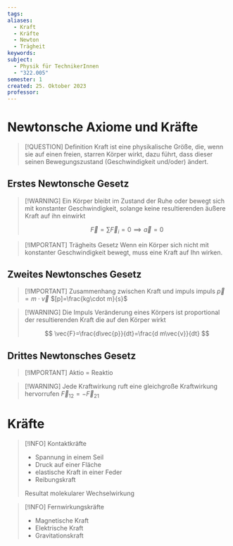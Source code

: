 ```yaml
---
tags: 
aliases:
  - Kraft
  - Kräfte
  - Newton
  - Trägheit
keywords: 
subject:
  - Physik für TechnikerInnen
  - "322.005"
semester: 1
created: 25. Oktober 2023
professor:
---
```

 

# Newtonsche Axiome und Kräfte

> [!QUESTION] Definition
>  Kraft ist eine physikalische Größe, die, wenn sie auf einen freien, starren Körper wirkt, dazu führt, dass dieser seinen Bewegungszustand (Geschwindigkeit und/oder) ändert.

## Erstes Newtonsche Gesetz

> [!WARNING] Ein Körper bleibt im Zustand der Ruhe oder bewegt sich mit konstanter Geschwindigkeit, solange keine resultierenden äußere Kraft auf ihn einwirkt
> 
> 
> $$
> \vec{F} = \sum \vec{F}_{i}=0 \implies \vec{a} = 0
> $$

> [!IMPORTANT] Trägheits Gesetz
> Wenn ein Körper sich nicht mit konstanter Geschwindigkeit bewegt, muss eine Kraft auf Ihn wirken.

## Zweites Newtonsches Gesetz

> [!IMPORTANT] Zusammenhang zwischen Kraft und impuls
> impuls $\vec{p}=m\cdot \vec{v}$
> $[p]=\frac{kg\cdot m}{s}$

> [!WARNING] Die Impuls Veränderung eines Körpers ist proportional der resultierenden Kraft die auf den Körper wirkt
>
> $$
> \vec{F}=\frac{d\vec{p}}{dt}=\frac{d m\vec{v}}{dt}
> $$

## Drittes Newtonsches Gesetz

> [!IMPORTANT] Aktio = Reaktio

> [!WARNING] Jede Kraftwirkung ruft eine gleichgroße Kraftwirkung hervorrufen
> $\vec{F}_{12} =-\vec{F}_{21}$

# Kräfte

> [!INFO] Kontaktkräfte
> - Spannung in einem Seil
> - Druck auf einer Fläche
> - elastische Kraft in einer Feder
> - Reibungskraft
>
> Resultat molekularer Wechselwirkung

> [!INFO] Fernwirkungskräfte
> - Magnetische Kraft
> - Elektrische Kraft
> - Gravitationskraft